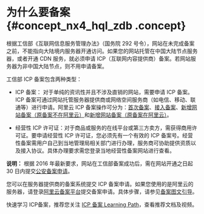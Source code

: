 # 为什么要备案 {#concept_nx4_hql_zdb .concept}

根据工信部《互联网信息服务管理办法》（国务院 292 号令），网站在未完成备案之前，不能指向大陆境内服务器开通访问。如果您的网站托管在中国大陆节点服务器，或者开通 CDN 服务，就必须申请 ICP（互联网内容提供商）备案。若网站服务器为非中国大陆节点，则不用申请备案。

工信部 ICP 备案包含两种类型：

-   ICP 备案： 对于单纯的资讯性并且不涉及直销的网站，需要申请 ICP 备案。ICP 备案可通过网站托管服务器提供商或网络空间服务商（如电信、移动、联通等）进行申请。阿里云 ICP 备案操作可分为：[首次备案](../../../../intl.zh-CN/备案流程/首次备案流程图文引导.md#)、[接入备案](../../../../intl.zh-CN/备案流程/接入备案和取消接入操作引导.md#)、[新增网站备案（原备案不在阿里云）](../../../../intl.zh-CN/备案流程/新增网站备案（原备案不在阿里云）.md#)和[新增网站备案（原备案在阿里云）](../../../../intl.zh-CN/备案流程/增加网站备案（在阿里云已有主体信息）.md#)。

-   经营性 ICP 许可证：对于商品或服务的在线平台或第三方卖方，需获得商用许可证。要申请经营性 ICP 许可证，您必须先有一个有效的 ICP 备案号。经营性备案需用户自己到当地管理局相关部门进行办理，服务商可协助提供资质以及接入协议。具体办理要求需您登录当地经营性备案网站进行查看。


**说明：** 根据 2016 年最新要求，网站在工信部备案成功后，需在网站开通之日起 30 日内提交[公安备案申请](../../../../intl.zh-CN/常见问题/公安备案.md#)。

您可以在服务器提供商的备案系统提交 ICP 备案申请。如果您使用的是阿里云的服务器，请登录[阿里云备案平台](https://beian.aliyun.com/)提交备案申请。具体步骤，请参见[备案图文引导](../../../../intl.zh-CN/备案流程/首次备案流程图文引导.md#)。

快速学习 ICP备案，推荐您关注 [ICP 备案 Learning Path](https://help.aliyun.com/learn/learningpath/icpfiling.html)，查看推荐文档及视频。

